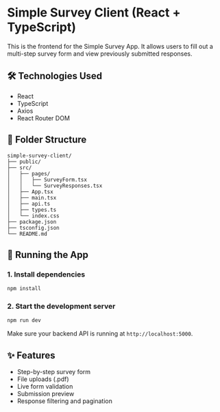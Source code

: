 # Simple Survey Client (React + TypeScript)

This is the frontend for the Simple Survey App. It allows users to fill out a multi-step survey form and view previously submitted responses.

## 🛠 Technologies Used
- React
- TypeScript
- Axios
- React Router DOM

## 📁 Folder Structure
```
simple-survey-client/
├── public/
├── src/
│   ├── pages/
│   │   ├── SurveyForm.tsx
│   │   └── SurveyResponses.tsx
│   ├── App.tsx
│   ├── main.tsx
│   ├── api.ts
│   ├── types.ts
│   └── index.css
├── package.json
├── tsconfig.json
└── README.md
```

## 🚀 Running the App

### 1. Install dependencies
```bash
npm install
```

### 2. Start the development server
```bash
npm run dev
```

Make sure your backend API is running at `http://localhost:5000`.

## ✨ Features
- Step-by-step survey form
- File uploads (.pdf)
- Live form validation
- Submission preview
- Response filtering and pagination
